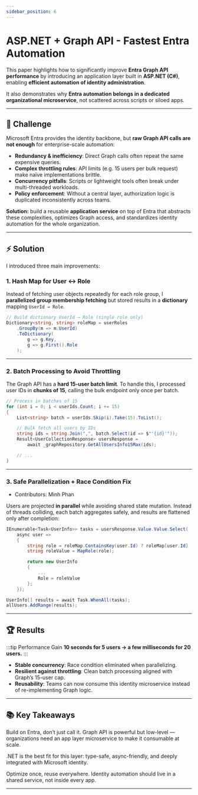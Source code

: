 ```yaml
---
sidebar_position: 6
---
```


# ASP.NET + Graph API - Fastest Entra Automation

This paper highlights how to significantly improve **Entra Graph API performance** by introducing an application layer built in **ASP.NET (C#)**, enabling **efficient automation of identity administration**.

It also demonstrates why **Entra automation belongs in a dedicated organizational microservice**, not scattered across scripts or siloed apps.

---

## 🚩 Challenge

Microsoft Entra provides the identity backbone, but **raw Graph API calls are not enough** for enterprise-scale automation:

- **Redundancy & inefficiency**: Direct Graph calls often repeat the same expensive queries.
- **Complex throttling rules**: API limits (e.g. 15 users per bulk request) make naïve implementations brittle.
- **Concurrency pitfalls**: Scripts or lightweight tools often break under multi-threaded workloads.
- **Policy enforcement**: Without a central layer, authorization logic is duplicated inconsistently across teams.

**Solution:** build a reusable **application service** on top of Entra that abstracts these complexities, optimizes Graph access, and standardizes identity automation for the whole organization.

---

## ⚡ Solution

I introduced three main improvements:

### 1. Hash Map for User ↔ Role

Instead of fetching user objects repeatedly for each role group, I **parallelized group membership fetching** but stored results in a **dictionary** mapping `UserId → Role`.

```cs
// Build dictionary UserId → Role (single role only)
Dictionary<string, string> roleMap = userRoles
    .GroupBy(m => m.UserId)
    .ToDictionary(
        g => g.Key,
        g => g.First().Role
    );
```

---

### 2. Batch Processing to Avoid Throttling

The Graph API has a **hard 15-user batch limit**. To handle this, I processed user IDs in **chunks of 15**, calling the bulk endpoint only once per batch.

```csharp
// Process in batches of 15
for (int i = 0; i < userIds.Count; i += 15)
{
    List<string> batch = userIds.Skip(i).Take(15).ToList();

    // Bulk fetch all users by IDs
    string ids = string.Join(",", batch.Select(id => $"'{id}'"));
    Result<UserCollectionResponse> usersResponse =
        await _graphRepository.GetAllUsersInfo15Max(ids);

    // ...
}
```

---

### 3. Safe Parallelization + Race Condition Fix

- Contributors: Minh Phan

Users are projected **in parallel** while avoiding shared state mutation. Instead of threads colliding, each batch aggregates safely, and results are flattened only after completion:

```csharp
IEnumerable<Task<UserInfo>> tasks = usersResponse.Value.Value.Select(
    async user =>
    {
        string role = roleMap.ContainsKey(user.Id) ? roleMap[user.Id] : string.Empty;
        string roleValue = MapRole(role);

        return new UserInfo
        {
            ...
            Role = roleValue
        };
    });

UserInfo[] results = await Task.WhenAll(tasks);
allUsers.AddRange(results);
```

---

## 🏆 Results

:::tip Performance Gain
**10 seconds for 5 users → a few milliseconds for 20 users.**
:::

- **Stable concurrency**: Race condition eliminated when parallelizing.
- **Resilient against throttling**: Clean batch processing aligned with Graph’s 15-user cap.
- **Reusability**: Teams can now consume this identity microservice instead of re-implementing Graph logic.

---

## 📚 Key Takeaways

Build on Entra, don’t just call it. Graph API is powerful but low-level — organizations need an app layer microservice to make it consumable at scale.

.NET is the best fit for this layer: type-safe, async-friendly, and deeply integrated with Microsoft identity.

Optimize once, reuse everywhere. Identity automation should live in a shared service, not inside every app.

---
